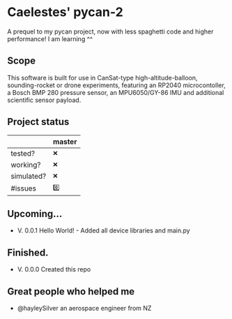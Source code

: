 # Caelestes' pycan-2
A prequel to my pycan project, now with less spaghetti code and higher performance! I am learning ^^

## Scope
This software is built for use in CanSat-type high-altitude-balloon, sounding-rocket or drone experiments, featuring an RP2040 microcontoller, a Bosch BMP 280 pressure sensor, an MPU6050/GY-86 IMU and additional scientific sensor payload.

## Project status
|                |master|
|----------------|---------|
|tested?         |`❌`    |
|working?        |`❌`    |
|simulated?      |`❌`    |
|#issues         |`0️⃣`    |

## Upcoming...
- V. 0.0.1 Hello World! - Added all device libraries and main.py

## Finished.
- V. 0.0.0 Created this repo

## Great people who helped me
- @hayleySilver an aerospace engineer from NZ
